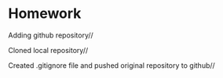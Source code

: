 # Homework

Adding github repository//

Cloned local repository//

Created .gitignore file and pushed original repository to github//